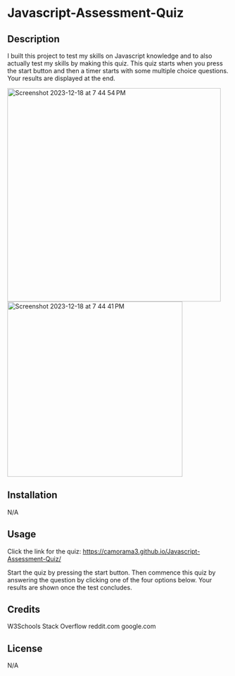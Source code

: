 # Javascript-Assessment-Quiz

## Description

I built this project to test my skills on Javascript knowledge and to also actually test my skills by making this quiz.
This quiz starts when you press the start button and then a timer starts with some multiple choice questions. Your results are displayed at the end.

<img width="485" alt="Screenshot 2023-12-18 at 7 44 54 PM" src="https://github.com/Camorama3/Javascript-Assessment-Quiz/assets/150759801/84a8936d-b8aa-49ab-92d3-11a09eae9546">
<img width="398" alt="Screenshot 2023-12-18 at 7 44 41 PM" src="https://github.com/Camorama3/Javascript-Assessment-Quiz/assets/150759801/b3c0d148-c704-4160-8578-762011af3797">


## Installation

N/A

## Usage

Click the link for the quiz: https://camorama3.github.io/Javascript-Assessment-Quiz/

Start the quiz by pressing the start button. Then commence this quiz by answering the question by clicking one of the four options below. Your results are shown once the test
concludes.

## Credits

W3Schools
Stack Overflow
reddit.com
google.com

## License

N/A


